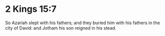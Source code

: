 # 2 Kings 15:7

So Azariah slept with his fathers; and they buried him with his fathers in the city of David: and Jotham his son reigned in his stead.